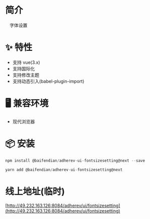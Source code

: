 # 简介
&ensp;&ensp;字体设置

# ✨ 特性
- 支持 vue(3.x)
- 支持国际化
- 支持修改主题
- 支持动态引入(babel-plugin-import)

# 🖥 兼容环境
- 现代浏览器

# 📦 安装
```javascript
npm install @baifendian/adherev-ui-fontsizesetting@next --save
```

```javascript
yarn add @baifendian/adherev-ui-fontsizesetting@next
```

# 线上地址(临时)
[http://49.232.163.126:8084/adherev/ui/fontsizesetting](http://49.232.163.126:8084/adherev/ui/fontsizesetting)

